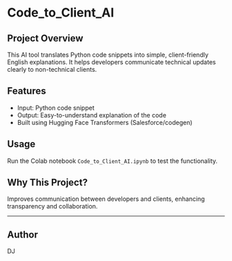 
# Code_to_Client_AI

## Project Overview
This AI tool translates Python code snippets into simple, client-friendly English explanations.
It helps developers communicate technical updates clearly to non-technical clients.

## Features
- Input: Python code snippet
- Output: Easy-to-understand explanation of the code
- Built using Hugging Face Transformers (Salesforce/codegen)

## Usage
Run the Colab notebook `Code_to_Client_AI.ipynb` to test the functionality.

## Why This Project?
Improves communication between developers and clients, enhancing transparency and collaboration.

---

## Author
DJ
